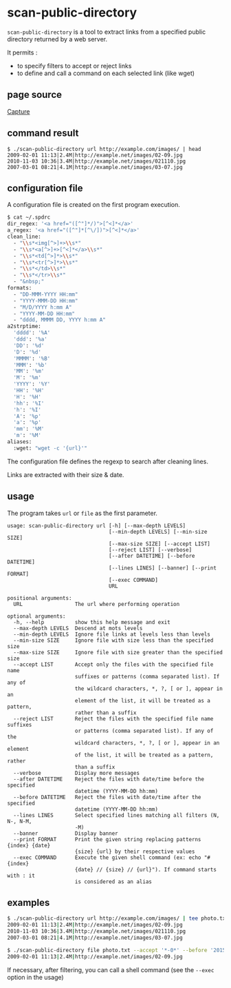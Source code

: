 
# scan-public-directory 

`scan-public-directory` is a tool to extract links from a specified public directory returned by a web server.

It permits :
- to specify filters to accept or reject links
- to define and call a command on each selected link (like wget)

## page source

[Capture](./capture.jpg?raw=true)

## command result

```
$ ./scan-public-directory url http://example.com/images/ | head
2009-02-01 11:13|2.4M|http://example.net/images/02-09.jpg
2010-11-03 10:36|3.4M|http://example.net/images/021110.jpg
2007-03-01 08:21|4.1M|http://example.net/images/03-07.jpg
```

## configuration file

A configuration file is created on the first program execution.

```bash
$ cat ~/.spdrc 
dir_regex: '<a href="([^"]*/)">[^<]*</a>'
a_regex: '<a href="([^"]*[^\/])">[^<]*</a>'
clean_line:
  - "\\s*<img[^>]+>\\s*"
  - "\\s*<a[^>]+>[^<]*</a>\\s*"
  - "\\s*<td[^>]*>\\s*"
  - "\\s*<tr[^>]*>\\s*"
  - "\\s*</td>\\s*"
  - "\\s*</tr>\\s*"
  - "&nbsp;"
formats:
  - "DD-MMM-YYYY HH:mm"
  - "YYYY-MMM-DD HH:mm"
  - "M/D/YYYY h:mm A"
  - "YYYY-MM-DD HH:mm"
  - "dddd, MMMM DD, YYYY h:mm A"
a2strptime:
  'dddd': '%A'
  'ddd': '%a'
  'DD': '%d'
  'D': '%d'
  'MMMM': '%B'
  'MMM': '%b'
  'MM': '%m'
  'M': '%m'
  'YYYY': '%Y'
  'HH': '%H'
  'H': '%H'
  'hh': '%I'
  'h': '%I'
  'A': '%p'
  'a': '%p'
  'mm': '%M'
  'm': '%M'
aliases:
  :wget: "wget -c '{url}'"
```

The configuration file defines the regexp to search after cleaning lines.
                    
Links are extracted with their size & date.
    
## usage 
           
The program takes `url` or `file` as the first parameter.                    
                    
```                 
usage: scan-public-directory url [-h] [--max-depth LEVELS]
                                 [--min-depth LEVELS] [--min-size SIZE]
                                 [--max-size SIZE] [--accept LIST]
                                 [--reject LIST] [--verbose]
                                 [--after DATETIME] [--before DATETIME]
                                 [--lines LINES] [--banner] [--print FORMAT]
                                 [--exec COMMAND]
                                 URL

positional arguments:
  URL                 The url where performing operation

optional arguments:
  -h, --help          show this help message and exit
  --max-depth LEVELS  Descend at mots levels
  --min-depth LEVELS  Ignore file links at levels less than levels
  --min-size SIZE     Ignore file with size less than the specified size
  --max-size SIZE     Ignore file with size greater than the specified size
  --accept LIST       Accept only the files with the specified file name
                      suffixes or patterns (comma separated list). If any of
                      the wildcard characters, *, ?, [ or ], appear in an
                      element of the list, it will be treated as a pattern,
                      rather than a suffix
  --reject LIST       Reject the files with the specified file name suffixes
                      or patterns (comma separated list). If any of the
                      wildcard characters, *, ?, [ or ], appear in an element
                      of the list, it will be treated as a pattern, rather
                      than a suffix
  --verbose           Display more messages
  --after DATETIME    Reject the files with date/time before the specified
                      datetime (YYYY-MM-DD hh:mm)
  --before DATETIME   Reject the files with date/time after the specified
                      datetime (YYYY-MM-DD hh:mm)
  --lines LINES       Select specified lines matching all filters (N, N-, N-M,
                      -M)
  --banner            Display banner
  --print FORMAT      Print the given string replacing patterns {index} {date}
                      {size} {url} by their respective values
  --exec COMMAND      Execute the given shell command (ex: echo "#{index}
                      {date} // {size} // {url}"). If command starts with : it
                      is considered as an alias
```

## examples

```bash
$ ./scan-public-directory url http://example.com/images/ | tee photo.txt
2009-02-01 11:13|2.4M|http://example.net/images/02-09.jpg
2010-11-03 10:36|3.4M|http://example.net/images/021110.jpg
2007-03-01 08:21|4.1M|http://example.net/images/03-07.jpg
``` 

```bash
$ ./scan-public-directory file photo.txt --accept '*-0*' --before '2015-12-25 19:34' --max-size '3M'
2009-02-01 11:13|2.4M|http://example.net/images/02-09.jpg
``` 

If necessary, after filtering, you can call a shell command (see the `--exec` option in the usage)


